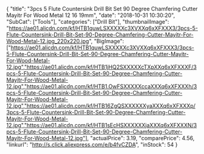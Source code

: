{
	"title": "3pcs 5 Flute Countersink Drill Bit Set 90 Degree Chamfering Cutter Mayitr For Wood Metal 12 16 19mm",
	"date": "2018-10-31 10:30:20",
	"SubCat": ["Tools"],
	"categories": ["Drill Bit"],
	"thumbnailImage": "https://ae01.alicdn.com/kf/HTB1quwLSXXXXXc3XVXXq6xXFXXX3/3pcs-5-Flute-Countersink-Drill-Bit-Set-90-Degree-Chamfering-Cutter-Mayitr-For-Wood-Metal-12.jpg_220x220.jpg",
	"BigImage": ["https://ae01.alicdn.com/kf/HTB1quwLSXXXXXc3XVXXq6xXFXXX3/3pcs-5-Flute-Countersink-Drill-Bit-Set-90-Degree-Chamfering-Cutter-Mayitr-For-Wood-Metal-12.jpg","https://ae01.alicdn.com/kf/HTB1jHQ2SXXXXXcTXpXXq6xXFXXXF/3pcs-5-Flute-Countersink-Drill-Bit-Set-90-Degree-Chamfering-Cutter-Mayitr-For-Wood-Metal-12.jpg","https://ae01.alicdn.com/kf/HTB1.OwFSXXXXXccaXXXq6xXFXXXh/3pcs-5-Flute-Countersink-Drill-Bit-Set-90-Degree-Chamfering-Cutter-Mayitr-For-Wood-Metal-12.jpg","https://ae01.alicdn.com/kf/HTB16ZgQSXXXXXXyaXXXq6xXFXXXp/3pcs-5-Flute-Countersink-Drill-Bit-Set-90-Degree-Chamfering-Cutter-Mayitr-For-Wood-Metal-12.jpg","https://ae01.alicdn.com/kf/HTB1sEcHSXXXXXXjaXXXq6xXFXXXN/3pcs-5-Flute-Countersink-Drill-Bit-Set-90-Degree-Chamfering-Cutter-Mayitr-For-Wood-Metal-12.jpg"],
	"actualPrice": 3.19,
	"comparePrice": 4.56,
	"linkurl": "http://s.click.aliexpress.com/e/b4fvCZDA",
	"inStock": 54
}
